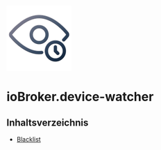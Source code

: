 ![Logo](../../admin/device-watcher.png)
# ioBroker.device-watcher

## Inhaltsverzeichnis

- [Blacklist](blacklist.md)
